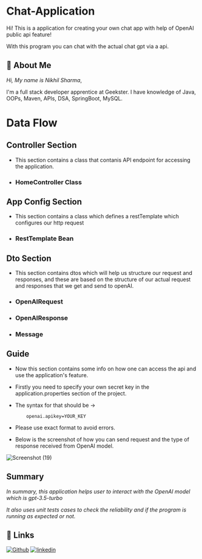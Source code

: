 
# Chat-Application

Hi! This is a application for creating your own chat app with help of OpenAI public api feature!

With this program you can chat with the actual chat gpt via a api.



## 🚀 About Me
*Hi, My name is Nikhil Sharma*,

I'm a full stack developer apprentice at Geekster. I have knowledge of Java, OOPs, Maven, APIs, DSA, SpringBoot, MySQL.


# Data Flow

## Controller Section

- This section contains a class that contanis API endpoint for accessing the application.

* ### HomeController Class

## App Config Section

- This section contains a class which defines a restTemplate which configures our http request

* ### RestTemplate Bean

## Dto Section

- This section contains dtos which will help us structure our request and responses, and these are based on the structure of our actual request and responses that we get and send to openAI.

* ### OpenAIRequest
* ### OpenAIResponse
* ### Message

## Guide

- Now this section contains some info on how one can access the api and use the application's feature.
- Firstly you need to specify your own secret key in the application.properties section of the project.
- The syntax for that should be ->

          openai.apikey=YOUR_KEY

- Please use exact format to avoid errors.

- Below is the screenshot of how you can send request and the type of response received from OpenAI model.

![Screenshot (19)](https://github.com/Nikhil-Sharma-CS/Chat-Application/assets/72157075/fa746b4f-a74c-46a1-b5a0-1d14ac46533d)





## Summary

*In summary, this application helps user to interact with the OpenAI model which is gpt-3.5-turbo*

*It also uses unit tests cases to check the reliability and if the program is running as expected or not.*
## 🔗 Links
[![Github](https://img.shields.io/badge/Github-000?style=for-the-badge&logo=ko-fi&logoColor=white)](https://github.com/Nikhil-Sharma-CS)
[![linkedin](https://img.shields.io/badge/linkedin-0A66C2?style=for-the-badge&logo=linkedin&logoColor=white)](https://www.linkedin.com/in/nikhil-sharma-cse)



